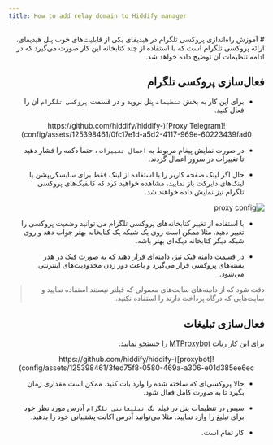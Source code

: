 ```yaml
---
title: How to add relay domain to Hiddify manager
---
```


<div dir="rtl" markdown=1>
# آموزش راه‌اندازی پروکسی تلگرام در هیدیفای
یکی از قابلیت‌های خوب پنل هیدیفای، ارائه پروکسی تلگرام است که با استفاده از چند کتابخانه این کار صورت می‌گیرد که در ادامه تنظیمات آن توضیح داده خواهد شد.

## فعال‌سازی پروکسی تلگرام
* برای این کار به بخش `تنظیمات` پنل بروید و در قسمت `پروکسی تلگرام` آن را فعال کنید.

<div align=center markdown=1>
![Proxy Telegram](https://github.com/hiddify/hiddify-config/assets/125398461/0fc17e1d-a5d2-4117-969e-60223439fad0)

</div>

* در صورت نمایش پیغام مربوط به `اعمال تغییرات` ، حتما دکمه را فشار دهید تا تغییرات در سرور اعمال گردند.

* حال اگر لینک صفحه کاربر را با استفاده از لینک فقط برای سابسکریپشن یا لینک‌های دایرکت باز نمایید، مشاهده خواهید کرد که کانفیگ‌های پروکسی تلگرام نیز نمایش داده خواهند شد.

![proxy config](https://github.com/hiddify/hiddify-config/assets/125398461/5793b126-d29a-44b8-b720-af65bbacd79d)

* با استفاده از تغییر کتابخانه‌های پروکسی تلگرام می توانید وضعیت پروکسی را تغییر دهید. مثلا ممکن است روی یک شبکه یک کتابخانه بهتر جواب دهد و روی شبکه دیگر کتابخانه دیگه‌ای بهتر باشه.

* در قسمت دامنه فیک نیز، دامنه‌ای قرار دهید که به صورت فیک در هدر بسته‌های پروکسی قرار می‌گیرد و باعث دور زدن محدودیت‌های اینترنتی می‌شود. 

> دقت شود که از دامنه‌های سایت‌های معمولی که فیلتر نیستند استفاده نمایید و سایت‌هایی که درگاه پرداخت دارند را استفاده نکنید.

## فعال‌سازی تبلیغات
برای این کار ربات [MTProxybot](https://t.me/MTProxybot) را جستجو نمایید.

<div align=center markdown=1>
![proxybot](https://github.com/hiddify/hiddify-config/assets/125398461/3fed75f8-0580-469a-a306-e01d385ee6ec)

</div>

* حالا پروکسی‌ای که ساخته شده را وارد بات کنید. ممکن است مقداری زمان بگیرد تا به صورت کامل فعال شود.

* سپس در تنظیمات پنل در فیلد `تگ تبلیغانتی تلگرام` آدرس مورد نظر خود برای تبلیغ را وارد نمایید. مثلا می‌توانید آدرس اکانت پشتیبانی خود را بدهید.

* کار تمام است.
